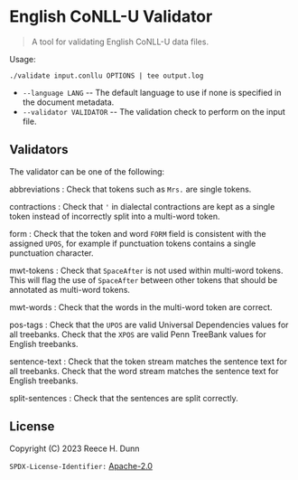 # English CoNLL-U Validator
> A tool for validating English CoNLL-U data files.

Usage:
```
./validate input.conllu OPTIONS | tee output.log
```

- `--language LANG` -- The default language to use if none is specified in the document metadata.
- `--validator VALIDATOR` -- The validation check to perform on the input file.

## Validators
The validator can be one of the following:

abbreviations
: Check that tokens such as `Mrs.` are single tokens.

contractions
: Check that `'` in dialectal contractions are kept as a single token instead of
  incorrectly split into a multi-word token.

form
: Check that the token and word `FORM` field is consistent with the assigned `UPOS`,
  for example if punctuation tokens contains a single punctuation character.

mwt-tokens
: Check that `SpaceAfter` is not used within multi-word tokens. This will flag the use
  of `SpaceAfter` between other tokens that should be annotated as multi-word tokens.

mwt-words
: Check that the words in the multi-word token are correct.

pos-tags
: Check that the `UPOS` are valid Universal Dependencies values for all treebanks.
  Check that the `XPOS` are valid Penn TreeBank values for English treebanks.

sentence-text
: Check that the token stream matches the sentence text for all treebanks.
  Check that the word stream matches the sentence text for English treebanks.

split-sentences
: Check that the sentences are split correctly.

## License
Copyright (C) 2023 Reece H. Dunn

`SPDX-License-Identifier:` [Apache-2.0](LICENSE)
